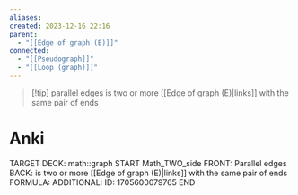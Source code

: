 ```yaml
---
aliases: 
created: 2023-12-16 22:16
parent:
  - "[[Edge of graph (E)]]"
connected:
  - "[[Pseudograph]]"
  - "[[Loop (graph)]]"
---
```


> [!tip] parallel edges
is two or more [[Edge of graph (E)|links]]  with the same pair of ends

# Anki
TARGET DECK: math::graph
START
Math_TWO_side
FRONT: Parallel edges
BACK: is two or more [[Edge of graph (E)|links]]  with the same pair of ends
FORMULA: 
ADDITIONAL:
ID: 1705600079765
END












